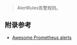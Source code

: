 > AlertRules告警规则。








## 附录参考

- [Awesome Prometheus alerts](https://awesome-prometheus-alerts.grep.to/rules)
